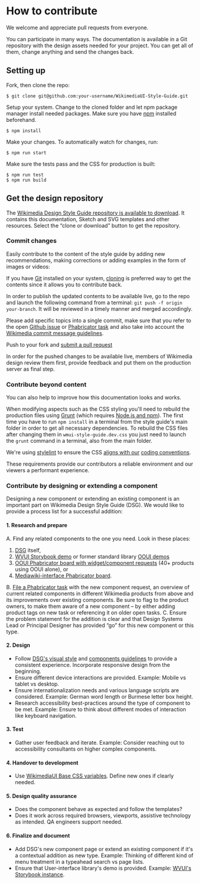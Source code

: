 # How to contribute

We welcome and appreciate pull requests from everyone.

You can participate in many ways. The documentation is available in a Git repository with the design assets needed for your project. You can get all of them, change anything and send the changes back.

## Setting up

Fork, then clone the repo:

```console
$ git clone git@github.com:your-username/WikimediaUI-Style-Guide.git
```

Setup your system. Change to the cloned folder and let npm package manager install needed packages. Make sure you have [npm](https://nodejs.org/en/) installed beforehand.

```console
$ npm install
```

Make your changes. To automatically watch for changes, run:
```console
$ npm run start
```

Make sure the tests pass and the CSS for production is built:

```console
$ npm run test
$ npm run build
```

## Get the design repository
The [Wikimedia Design Style Guide repository is available to download](https://github.com/wikimedia/WikimediaUI-Style-Guide/). It contains this documentation, Sketch and SVG templates and other resources. Select the “clone or download” button to get the repository.

### Commit changes
Easily contribute to the content of the style guide by adding new recommendations, making corrections or adding examples in the form of images or videos:

If you have [Git](https://en.wikipedia.org/wiki/Git) installed on your system, [cloning](https://help.github.com/articles/cloning-a-repository/) is preferred way to get the contents since it allows you to contribute back.

In order to publish the updated contents to be available live, go to the repo and launch the following command from a terminal: `git push -f origin your-branch`. It will be reviewed in a timely manner and merged accordingly.

Please add specific topics into a single commit, make sure that you refer to the open [Github issue](https://github.com/wikimedia/WikimediaUI-Style-Guide/issues) or [Phabricator task](https://phabricator.wikimedia.org/tag/wikimediaui_style_guide/) and also take into account the [Wikimedia commit message guidelines](https://www.mediawiki.org/wiki/Gerrit/Commit_message_guidelines).

Push to your fork and [submit a pull request](https://github.com/wikimedia/WikimediaUI-Style-Guide/compare)

In order for the pushed changes to be available live, members of Wikimedia design review them first, provide feedback and put them on the production server as final step.

### Contribute beyond content
You can also help to improve how this documentation looks and works.

When modifying aspects such as the CSS styling you'll need to rebuild the production files using [Grunt](https://gruntjs.com/) (which requires [Node.js and npm](https://docs.npmjs.com/getting-started/installing-node)). The first time you have to run `npm install` in a terminal from the style guide's main folder in order to get all necessary dependencies. To rebuild the CSS files after changing them in `wmui-style-guide.dev.css` you just need to launch the `grunt` command in a terminal, also from the main folder.

We're using [stylelint](https://stylelint.io/) to ensure the CSS [aligns with our](https://github.com/wikimedia/stylelint-config-wikimedia/) [coding conventions](https://www.mediawiki.org/wiki/Manual:Coding_conventions/CSS).

These requirements provide our contributors a reliable environment and our viewers a performant experience.

### Contribute by designing or extending a component
Designing a new component or extending an existing component is an important part on Wikimedia Design Style Guide (DSG).
We would like to provide a process list for a successful addition:

#### 1. Research and prepare
A. Find any related components to the one you need. Look in these places:
 1. [DSG](https://design.wikimedia.org/style-guide/components/) itself,
 2. [WVUI Storybook demo](https://doc.wikimedia.org/wvui/master/ui/) or former standard library [OOUI demos](https://doc.wikimedia.org/oojs-ui/master/demos/#widgets-mediawiki-vector-ltr)
 3. [OOUI Phabricator board with widget/component requests](https://phabricator.wikimedia.org/tag/ooui/) (40+ products using OOUI alone), or
 4. [Mediawiki-interface Phabricator board](https://phabricator.wikimedia.org/project/view/4947/).

B. [File a Phabricator task](https://phabricator.wikimedia.org/maniphest/task/edit/form/1/?projects=Wikimedia_Design_Style_Guide) with the new component request, an overview of current related components in different Wikimedia products from above and its improvements over existing components. Be sure to flag to the product owners, to make them aware of a new component – by either adding product tags on new task or referencing it on older open tasks.
C. Ensure the problem statement for the addition is clear and that Design Systems Lead or Principal Designer has provided “go” for this new component or this type.

#### 2. **Design**
- Follow [DSG's visual style](https://design.wikimedia.org/style-guide/visual-style.html) and [components guidelines](https://design.wikimedia.org/style-guide/components/) to provide a consistent experience. Incorporate responsive design from the beginning.
- Ensure different device interactions are provided. Example: Mobile vs tablet vs desktop.
- Ensure internationalization needs and various language scripts are considered. Example: German word length or Burmese letter box height.
- Research accessibility best-practices around the type of component to be met. Example: Ensure to think about different modes of interaction like keyboard navigation.

#### 3. **Test**
- Gather user feedback and iterate. Example: Consider reaching out to accessibility consultants on higher complex components.

#### 4. **Handover to development**
- Use [WikimediaUI Base CSS variables](https://gerrit.wikimedia.org/r/plugins/gitiles/wikimedia-ui-base/). Define new ones if clearly needed.

#### 5. **Design quality assurance**
- Does the component behave as expected and follow the templates?
- Does it work across required browsers, viewports, assistive technology as intended. QA engineers support needed.

#### 6. **Finalize and document**
- Add DSG's new component page or extend an existing component if it's a contextual addition as new type. Example: Thinking of different kind of menu treatment in a typeahead search vs page lists.
- Ensure that User-interface library's demo is provided. Example: [WVUI's Storybook instance](https://doc.wikimedia.org/wvui/master/ui/).
